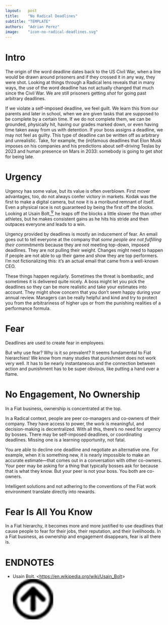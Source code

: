 ```yaml
---
layout:   post
title:    "No Radical Deadlines"
subtitle: "TEMPLATE"
authors:  "Adrian Perez"
image:    "icon-no-radical-deadlines.svg"
---
```


<div style="display:none;">
 <p>The origin of the word deadline dates back to the US Civil War, when a line would be drawn around prisoners and if they crossed it in any way, they were shot. We are still prisoners getting <em>shot</em> for going past arbitrary deadlines.</p>
</div>

<h1>Intro</h1>
 <p>The origin of the word deadline dates back to the US Civil War, when a line would be drawn around prisoners and if they crossed it in any way, they were shot. Looking at things through a <span class="_paradigm">Radical</span> lens reveals that in many ways, the use of the word deadline has not actually changed that much since the Civil War. We are still prisoners getting <em>shot</em> for going past arbitrary deadlines.</p>
 <p>If we violate a self-imposed deadline, we feel guilt. We learn this from our parents and later in school, when we are given tasks that are supposed to be complete by a certain time. If we do not complete them, we can be grounded, physically hit, having our grades marked down, or even having time taken away from us with detention. If your boss assigns a deadline, we may not feel as guilty. This type of deadline can be written off as arbitrary and unrealistic. Take, for example, the (in)famous deadlines that Elon Musk imposes on his companies and his predictions about self-driving Teslas by 2023 and human presence on Mars in 2033: somebody is going to get <em>shot</em> for being late.</p>

<h1>Urgency</h1>
 <p>Urgency has some value, but its value is often overblown. First mover advantages, too, do not always confer victory in markets. Kodak was the first to make a digital camera, but now it is a moribund remnant of itself. Even a physical race is not guaranteed by being the first off the blocks. Looking at Usain Bolt,<a href="#en01"><sup id="bm01">&hairsp;&nabla;&hairsp;</sup></a> he leaps off the blocks a little slower the than other athletes, but he makes consistent gains as he hits his stride and then outpaces everyone and leads to a win.</p>
 <p>Urgency provided by deadlines is mostly an inducement of fear. An email goes out to tell everyone at the company that <em>some people are not fulfilling their commitments</em> because they are not meeting top-down, imposed deadlines. They are not pulling their weight. Changes might need to happen if people are not able to up their game and show they are top performers. I&rsquo;m not fictionalizing this: it&rsquo;s an actual email that came from a well-known CEO.</p>
 <p>These things happen regularly. Sometimes the threat is bombastic, and sometimes it is delivered quite nicely. A boss might let you pick the deadlines so they can be more realistic and take your estimates into account. They might show concern that <span class="_quotespan">you don&rsquo;t seem happy</span> during your annual review. Managers can be really helpful and kind and try to protect you from the arbitrariness of higher ups or from the punishing realities of a performance formula.</p>

<h1>Fear</h1>
 <p>Deadlines are used to create fear in employees.</p>
 <p>But why use fear? Why is it so prevalent? It seems fundamental to <span class="_paradigm">Fiat</span> hierarchies! We know from many studies that punishment does not work very well. It has to be nearly instantaneous and the connection between action and punishment has to be super obvious, like putting a hand over a flame.</p>

<h1>No Engagement, No Ownership</h1>
 <p>In a <span class="_paradigm">Fiat</span> business, ownership is concentrated at the top.</p>
 <p>In a <span class="_paradigm">Radical</span> context, people are peer co-managers and co-owners of their company. They have access to power, the work is meaningful, and decision-making is decentralized. With all this, there&rsquo;s no need for urgency by bosses. There may be self-imposed deadlines, or coordinating deadlines. Missing one is a learning opportunity, not fatal.</p>
 <p>You are able to decline one deadline and negotiate an alternative one. For example, when it is something new, it is nearly impossible to make an accurate estimate&mdash;that comes out in a conversation with other co-owners. Your peer may be asking for a thing that typically bosses ask for because that is what they know. But your peer is not your boss. You both are co-owners.</p>
 <p>Intelligent solutions and not adhering to the conventions of the <span class="_paradigm">Fiat</span> work environment translate directly into rewards.</p>

<h1>Fear Is All You Know</h1>
 <p>In a <span class="_paradigm">Fiat</span> hierarchy, it becomes more and more justified to use deadlines that cause people to fear for their jobs, their reputation, and their livelihoods. In a <span class="_paradigm">Fiat</span> business, as ownership and engagement disappears, fear is all there is.</p>

<h1 class="_section">ENDNOTES</h1>
 <ul>
  <li id="en02">
   <p class="_list-item">
    Usain Bolt.
    &lt;<a href="https://en.wikipedia.org/wiki/Usain_Bolt" target="_blank">https://en.wikipedia.org/wiki/Usain_Bolt</a>&gt;
    <a class="_uparrow" href="#bm01"><img src="/assets/img/arrow-up-icon.png"></a>
   </p>
  </li>
 </ul>

